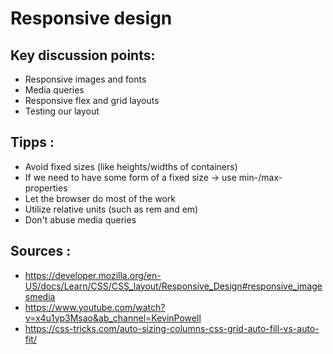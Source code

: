 # Responsive design

## Key discussion points: 
- Responsive images and fonts
- Media queries
- Responsive flex and grid layouts
- Testing our layout 

## Tipps :
- Avoid fixed sizes (like heights/widths of containers) 
- If we need to have some form of a fixed size -> use min-/max- properties
- Let the browser do most of the work
- Utilize relative units (such as rem and em)
- Don't abuse media queries

## Sources : 
- https://developer.mozilla.org/en-US/docs/Learn/CSS/CSS_layout/Responsive_Design#responsive_imagesmedia
- https://www.youtube.com/watch?v=x4u1yp3Msao&ab_channel=KevinPowell
- https://css-tricks.com/auto-sizing-columns-css-grid-auto-fill-vs-auto-fit/

